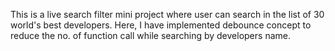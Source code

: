This is a live search filter mini project where user can search in the list of 30 world's best developers. Here, I have implemented debounce concept to reduce the no. of function call while searching by developers name.
